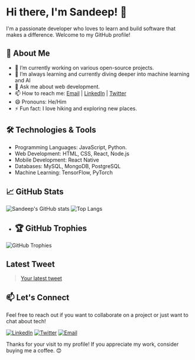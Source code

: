 # Hi there, I'm Sandeep! 👋

I'm a passionate developer who loves to learn and build software that makes a difference. Welcome to my GitHub profile!

## 🚀 About Me
- 🔭 I’m currently working on various open-source projects.
- 🌱 I’m always learning and currently diving deeper into machine learning and AI
- 💬 Ask me about web development.
- 📫 How to reach me: [Email](mailto:lagumsandeep01@gmail.com) | [LinkedIn](https://www.linkedin.com/in/royalsandeep) | [Twitter](https://twitter.com/royalsandeep)
- 😄 Pronouns: He/Him
- ⚡ Fun fact: I love hiking and exploring new places.

## 🛠️ Technologies & Tools
- Programming Languages: JavaScript, Python.
- Web Development: HTML, CSS, React, Node.js
- Mobile Development: React Native
- Databases: MySQL, MongoDB, PostgreSQL
- Machine Learning: TensorFlow, PyTorch

## 📈 GitHub Stats
![Sandeep's GitHub stats](https://github-readme-stats.vercel.app/api?username=royalsandeep&show_icons=true&theme=radical)
![Top Langs](https://github-readme-stats.vercel.app/api/top-langs/?username=royalsandeep&layout=compact&theme=radical)

- ## 🏆 GitHub Trophies
![GitHub Trophies](https://github-profile-trophy.vercel.app/?username=royalsandeep&theme=radical)

## Latest Tweet
<blockquote class="twitter-tweet"><a href="https://twitter.com/yourusername/status/yourtweetid">Your latest tweet</a></blockquote>

## 📫 Let's Connect
Feel free to reach out if you want to collaborate on a project or just want to chat about tech!

[![LinkedIn](https://img.shields.io/badge/Linkdn-@royalsandeep-1DA1F2)](https://Linkdn.com/royalsandeep)
[![Twitter](https://img.shields.io/badge/Twitter-@royalsandeep-1DA1F2)](https://twitter.com/royalsandeep)
[![Email](https://img.shields.io/badge/Email-royalsandeep%40example.com-red)](mailto:royalsandeep@example.com)

Thanks for your visit to my profile! If you appreciate my work, consider buying me a coffee. 😊

